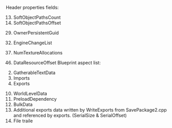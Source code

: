 Header properties fields:
<!-- 1. EPackageFileTag -->
<!-- 2. LegacyFileVersion  -->
<!-- 3. LegacyUE3Version -->
<!-- 4. FileVersionUE4 -->
<!-- 5. FileVersionUE5 -->
<!-- 6. FileVersionLicenseeUE4 -->
<!-- 7. CustomVersions Count -->
<!-- 8. TotalHeaderSize -->
<!-- 9. FolderName -->
<!-- 10. PackageFlags  -->
<!-- 11. NameCount -->
<!-- 12. NameOffset  -->
13. SoftObjectPathsCount
14. SoftObjectPathsOffset
<!-- 15. LocalizationId -->
<!-- 16. GatherableTextDataCount -->
<!-- 17. GatherableTextDataOffset -->
<!-- 18. ExportCount -->
<!-- 19. ExportOffset -->
<!-- 20. ImportCount  -->
<!-- 21. ImportOffset -->
<!-- 22. DependsOffset -->
<!-- 23. SoftPackageReferencesCount -->
<!-- 24. SoftPackageReferencesOffset -->
<!-- 25. SearchableNamesOffset -->
<!-- 26. ThumbnailTableOffset -->
<!-- 27. Guid -->
<!-- 28. PersistentGuid -->
29. OwnerPersistentGuid
<!-- 30. GenerationsCount & Generations -->
<!-- 31. SavedByEngineVersion (Major/Minor/Path/ChangeList/Branch) -->
32. EngineChangeList
<!-- 33. CompatibleWithEngineVersion (Major/Minor/Path/ChangeList/Branch) -->
<!-- 34. CompressionFlags -->
<!-- 35. CompressedChunks Count -->
<!-- 36. PackageSource -->
37. NumTextureAllocations
<!-- 38. AssetRegistryDataOffset -->
<!-- 39. BulkDataStartOffset -->
<!-- 40. WorlTileInfoDataOffset -->
<!-- 41. ChunkIds Count -->
<!-- 42. PreloadDependencyCount -->
<!-- 43. PreloadDependencyOffset -->
<!-- 44. NamesReferencedFromExportDataCount -->
<!-- 45. PayloadTocOffset -->
46. DataResourceOffset
Blueprint aspect list:
<!-- 1. Names -->
2. GatherableTextData
3. Imports
4. Exports
<!-- 5. Depends -->
<!-- 6. SoftPackageReferences (bs isme us index se NameIndex pr Name read krna h)  -->
<!-- 7. SearchableNames (ek file chaiye jisme dekhna hai, rest code is ok) -->
<!-- 8. Thumbnails  -->
<!-- 9. AssetRegistryData (including FiBData) (bs ek bt hai, kuch files me bad_alloc error de rha hai)-->
10. WorldLevelData
11. PreloadDependency
12. BulkData
13. Additional exports data written by WriteExports from SavePackage2.cpp and referenced
by exports. (SerialSize & SerialOffset)
14. File traile